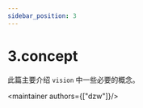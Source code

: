 ```yaml
---
sidebar_position: 3
---
```


# 3.concept

此篇主要介绍 `vision` 中一些必要的概念。

<maintainer authors={["dzw"]}/>
